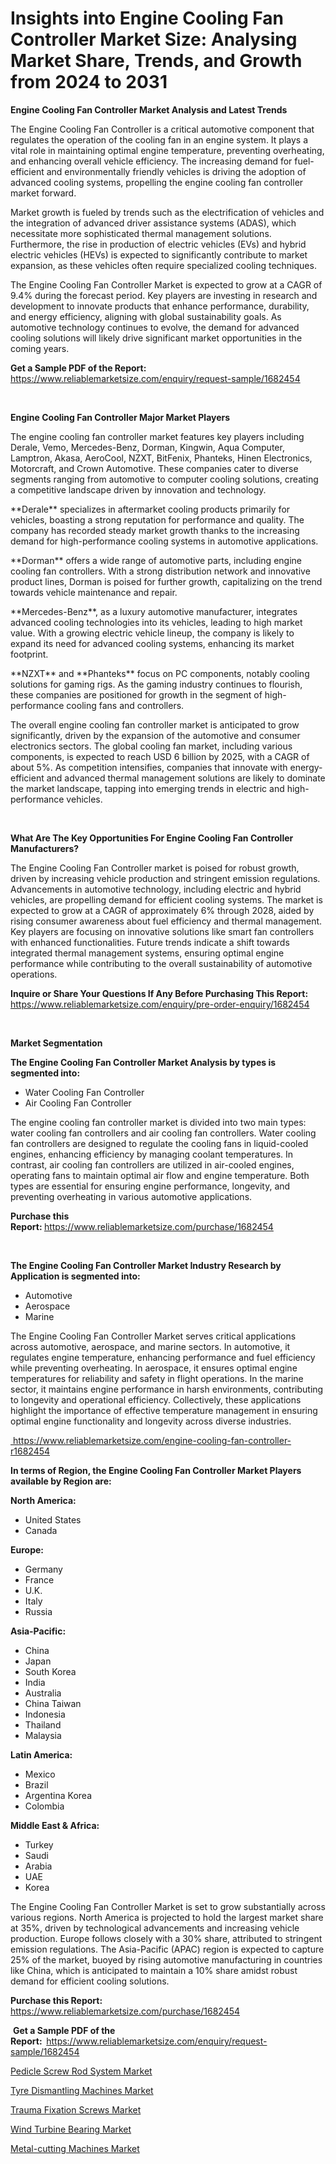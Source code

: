 <p><h1>Insights into Engine Cooling Fan Controller Market Size: Analysing Market Share, Trends, and Growth from 2024 to 2031</h1></p><p><strong>Engine Cooling Fan Controller Market Analysis and Latest Trends</strong></p>
<p><p>The Engine Cooling Fan Controller is a critical automotive component that regulates the operation of the cooling fan in an engine system. It plays a vital role in maintaining optimal engine temperature, preventing overheating, and enhancing overall vehicle efficiency. The increasing demand for fuel-efficient and environmentally friendly vehicles is driving the adoption of advanced cooling systems, propelling the engine cooling fan controller market forward.</p><p>Market growth is fueled by trends such as the electrification of vehicles and the integration of advanced driver assistance systems (ADAS), which necessitate more sophisticated thermal management solutions. Furthermore, the rise in production of electric vehicles (EVs) and hybrid electric vehicles (HEVs) is expected to significantly contribute to market expansion, as these vehicles often require specialized cooling techniques.</p><p>The Engine Cooling Fan Controller Market is expected to grow at a CAGR of 9.4% during the forecast period. Key players are investing in research and development to innovate products that enhance performance, durability, and energy efficiency, aligning with global sustainability goals. As automotive technology continues to evolve, the demand for advanced cooling solutions will likely drive significant market opportunities in the coming years.</p></p>
<p><strong>Get a Sample PDF of the Report:&nbsp;</strong> <a href="https://www.reliablemarketsize.com/enquiry/request-sample/1682454?utm_campaign=1550&utm_medium=2&utm_source=Github&utm_content=ia&utm_term=15102024&utm_id=engine-cooling-fan-controller">https://www.reliablemarketsize.com/enquiry/request-sample/1682454</a></p>
<p>&nbsp;</p>
<p><strong>Engine Cooling Fan Controller Major Market Players</strong></p>
<p><p>The engine cooling fan controller market features key players including Derale, Vemo, Mercedes-Benz, Dorman, Kingwin, Aqua Computer, Lamptron, Akasa, AeroCool, NZXT, BitFenix, Phanteks, Hinen Electronics, Motorcraft, and Crown Automotive. These companies cater to diverse segments ranging from automotive to computer cooling solutions, creating a competitive landscape driven by innovation and technology.</p><p>**Derale** specializes in aftermarket cooling products primarily for vehicles, boasting a strong reputation for performance and quality. The company has recorded steady market growth thanks to the increasing demand for high-performance cooling systems in automotive applications.</p><p>**Dorman** offers a wide range of automotive parts, including engine cooling fan controllers. With a strong distribution network and innovative product lines, Dorman is poised for further growth, capitalizing on the trend towards vehicle maintenance and repair.</p><p>**Mercedes-Benz**, as a luxury automotive manufacturer, integrates advanced cooling technologies into its vehicles, leading to high market value. With a growing electric vehicle lineup, the company is likely to expand its need for advanced cooling systems, enhancing its market footprint.</p><p>**NZXT** and **Phanteks** focus on PC components, notably cooling solutions for gaming rigs. As the gaming industry continues to flourish, these companies are positioned for growth in the segment of high-performance cooling fans and controllers.</p><p>The overall engine cooling fan controller market is anticipated to grow significantly, driven by the expansion of the automotive and consumer electronics sectors. The global cooling fan market, including various components, is expected to reach USD 6 billion by 2025, with a CAGR of about 5%. As competition intensifies, companies that innovate with energy-efficient and advanced thermal management solutions are likely to dominate the market landscape, tapping into emerging trends in electric and high-performance vehicles.</p></p>
<p>&nbsp;</p>
<p><strong>What Are The Key Opportunities For Engine Cooling Fan Controller Manufacturers?</strong></p>
<p><p>The Engine Cooling Fan Controller market is poised for robust growth, driven by increasing vehicle production and stringent emission regulations. Advancements in automotive technology, including electric and hybrid vehicles, are propelling demand for efficient cooling systems. The market is expected to grow at a CAGR of approximately 6% through 2028, aided by rising consumer awareness about fuel efficiency and thermal management. Key players are focusing on innovative solutions like smart fan controllers with enhanced functionalities. Future trends indicate a shift towards integrated thermal management systems, ensuring optimal engine performance while contributing to the overall sustainability of automotive operations.</p></p>
<p><strong>Inquire or Share Your Questions If Any Before Purchasing This Report:</strong> <a href="https://www.reliablemarketsize.com/enquiry/pre-order-enquiry/1682454?utm_campaign=1550&utm_medium=2&utm_source=Github&utm_content=ia&utm_term=15102024&utm_id=engine-cooling-fan-controller">https://www.reliablemarketsize.com/enquiry/pre-order-enquiry/1682454</a></p>
<p>&nbsp;</p>
<p><strong>Market Segmentation</strong></p>
<p><strong>The Engine Cooling Fan Controller Market Analysis by types is segmented into:</strong></p>
<p><ul><li>Water Cooling Fan Controller</li><li>Air Cooling Fan Controller</li></ul></p>
<p><p>The engine cooling fan controller market is divided into two main types: water cooling fan controllers and air cooling fan controllers. Water cooling fan controllers are designed to regulate the cooling fans in liquid-cooled engines, enhancing efficiency by managing coolant temperatures. In contrast, air cooling fan controllers are utilized in air-cooled engines, operating fans to maintain optimal air flow and engine temperature. Both types are essential for ensuring engine performance, longevity, and preventing overheating in various automotive applications.</p></p>
<p><strong>Purchase this Report:&nbsp;</strong><a href="https://www.reliablemarketsize.com/purchase/1682454?utm_campaign=1550&utm_medium=2&utm_source=Github&utm_content=ia&utm_term=15102024&utm_id=engine-cooling-fan-controller">https://www.reliablemarketsize.com/purchase/1682454</a></p>
<p>&nbsp;</p>
<p><strong>The Engine Cooling Fan Controller Market Industry Research by Application is segmented into:</strong></p>
<p><ul><li>Automotive</li><li>Aerospace</li><li>Marine</li></ul></p>
<p><p>The Engine Cooling Fan Controller Market serves critical applications across automotive, aerospace, and marine sectors. In automotive, it regulates engine temperature, enhancing performance and fuel efficiency while preventing overheating. In aerospace, it ensures optimal engine temperatures for reliability and safety in flight operations. In the marine sector, it maintains engine performance in harsh environments, contributing to longevity and operational efficiency. Collectively, these applications highlight the importance of effective temperature management in ensuring optimal engine functionality and longevity across diverse industries.</p></p>
<p><a href="https://www.reliablemarketsize.com/engine-cooling-fan-controller-r1682454?utm_campaign=1550&utm_medium=2&utm_source=Github&utm_content=ia&utm_term=15102024&utm_id=engine-cooling-fan-controller">&nbsp;https://www.reliablemarketsize.com/engine-cooling-fan-controller-r1682454</a></p>
<p><strong>In terms of Region, the Engine Cooling Fan Controller Market Players available by Region are:</strong></p>
<p>
    <p> <strong> North America: </strong>
        <ul>
            <li>United States</li>
            <li>Canada</li>
        </ul>
        </p> 
    <p> <strong> Europe: </strong>
        <ul>
            <li>Germany</li>
            <li>France</li>
            <li>U.K.</li>
            <li>Italy</li>
            <li>Russia</li>
        </ul>
        </p> 
    <p> <strong> Asia-Pacific: </strong>
        <ul>
            <li>China</li>
            <li>Japan</li>
            <li>South Korea</li>
            <li>India</li>
            <li>Australia</li>
            <li>China Taiwan</li>
            <li>Indonesia</li>
            <li>Thailand</li>
            <li>Malaysia</li>
        </ul>
        </p> 
    <p> <strong> Latin America: </strong>
        <ul>
            <li>Mexico</li>
            <li>Brazil</li>
            <li>Argentina Korea</li>
            <li>Colombia</li>
        </ul>
        </p> 
    <p> <strong> Middle East & Africa: </strong>
        <ul>
            <li>Turkey</li>
            <li>Saudi</li>
            <li>Arabia</li>
            <li>UAE</li>
            <li>Korea</li>
        </ul>
    </p>
    </p>
<p><p>The Engine Cooling Fan Controller Market is set to grow substantially across various regions. North America is projected to hold the largest market share at 35%, driven by technological advancements and increasing vehicle production. Europe follows closely with a 30% share, attributed to stringent emission regulations. The Asia-Pacific (APAC) region is expected to capture 25% of the market, buoyed by rising automotive manufacturing in countries like China, which is anticipated to maintain a 10% share amidst robust demand for efficient cooling solutions.</p></p>
<p><strong>Purchase this Report: </strong><a href="https://www.reliablemarketsize.com/purchase/1682454?utm_campaign=1550&utm_medium=2&utm_source=Github&utm_content=ia&utm_term=15102024&utm_id=engine-cooling-fan-controller">https://www.reliablemarketsize.com/purchase/1682454</a></p>
<p>&nbsp;<strong>Get a Sample PDF of the Report:&nbsp;&nbsp;</strong><a href="https://www.reliablemarketsize.com/enquiry/request-sample/1682454?utm_campaign=1550&utm_medium=2&utm_source=Github&utm_content=ia&utm_term=15102024&utm_id=engine-cooling-fan-controller">https://www.reliablemarketsize.com/enquiry/request-sample/1682454</a></p>
<p><strong></strong></p>
<p><p><a href="https://github.com/cano01c7/Market-Research-Report-List-1/blob/main/pedicle-screw-rod-system-market.md?utm_campaign=1550&utm_medium=2&utm_source=Github&utm_content=ia&utm_term=15102024&utm_id=engine-cooling-fan-controller">Pedicle Screw Rod System Market</a></p><p><a href="https://www.linkedin.com/pulse/tyre-dismantling-machines-market-overview-global-trends-future-6fdne?utm_campaign=1550&utm_medium=2&utm_source=Github&utm_content=ia&utm_term=15102024&utm_id=engine-cooling-fan-controller">Tyre Dismantling Machines Market</a></p><p><a href="https://github.com/driubautch/Market-Research-Report-List-1/blob/main/trauma-fixation-screws-market.md?utm_campaign=1550&utm_medium=2&utm_source=Github&utm_content=ia&utm_term=15102024&utm_id=engine-cooling-fan-controller">Trauma Fixation Screws Market</a></p><p><a href="https://www.linkedin.com/pulse/wind-turbine-bearing-market-drivers-challenges-forecast-2024-2031-qy8ie?trk=public_post_embed_feed-article-content&utm_campaign=1550&utm_medium=2&utm_source=Github&utm_content=ia&utm_term=15102024&utm_id=engine-cooling-fan-controller">Wind Turbine Bearing Market</a></p><p><a href="https://www.linkedin.com/pulse/metal-cutting-machines-market-overview-regional-outlook-flhde?trk=public_post_embed_feed-article-content&utm_campaign=1550&utm_medium=2&utm_source=Github&utm_content=ia&utm_term=15102024&utm_id=engine-cooling-fan-controller">Metal-cutting Machines Market</a></p></p>